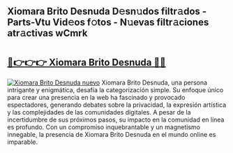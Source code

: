 ## Xiomara Brito Desnuda D𝚎sn𝚞dos filtr𝚊dos - Parts-Vtu Vid𝚎os f𝚘tos - N𝚞evas filtr𝚊ciones atr𝚊ctivas wCmrk

# <h2><a href="http://mb9qij.tromn.icu/?c=Xiomara+Brito+Desnuda">🔗👉👉👉 Xiomara Brito Desnuda 🔗🔗</a></h2>

[![Xiomara Brito Desnuda nuevo](https://i.imgur.com/pEAQMta.gif)](http://mb9qij.tromn.icu/?c=Xiomara+Brito+Desnuda)
Xiomara Brito Desnuda, una persona intrigante y enigmática, desafía la categorización simple. Su enfoque único para crear una presencia en la web ha fascinado y provocado espectadores, generando debates sobre la privacidad, la expresión artística y las complejidades de las comunidades digitales. A pesar de la incertidumbre de sus próximos pasos, su impacto en la comunidad en línea es profundo. Con un compromiso inquebrantable y un magnetismo innegable, la presencia de Xiomara Brito Desnuda en el mundo online es imparable.

